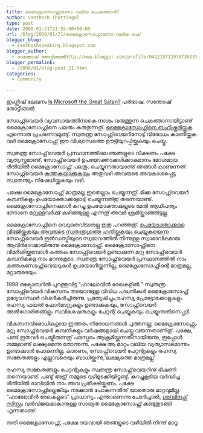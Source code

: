 ```yaml
---
title: മൈക്രോസോഫ്റ്റാണോ വലിയ ചെകുത്താന്‍?
author: Santhosh Thottingal
type: post
date: 2008-01-21T21:55:00+00:00
url: /blog/2008/01/21/മൈക്രോസോഫ്റ്റാണോ-വലിയ-ചെ/
blogger_blog:
  - santhoshspeaking.blogspot.com
blogger_author:
  - സന്തോഷ് തോട്ടിങ്ങല്‍http://www.blogger.com/profile/04221571197873023782noreply@blogger.com
blogger_permalink:
  - /2008/01/blog-post_21.html
categories:
  - Community

---
```

ഇംഗ്ലീഷ് ലേഖനം [Is Microsoft the Great Satan?][1]
പരിഭാഷ: സന്തോഷ് തോട്ടിങ്ങല്‍

സോഫ്റ്റ്‌വെയര്‍ വ്യവസായത്തിനാകെ നാശം വരുത്തുന്ന ചെകുത്താനായിട്ടാണു് മൈക്രോസോഫ്റ്റിനെ പലരും കരുതുന്നതു്. [മൈക്രോസോഫ്റ്റിനെ ബഹിഷ്കരിയ്ക്കുക][2] എന്നൊരു പ്രചരണവമുണ്ടു്. സ്വതന്ത്ര സോഫ്റ്റ്‌വെയറിനോടു് വിരോധം കാണിയ്ക്കുക വഴി മൈക്രോസോഫ്റ്റ് ഈ വിശ്വാസത്തെ ഊട്ടിയുറപ്പിയ്ക്കുകയും ചെയ്തു.

സ്വതന്ത്ര സോഫ്റ്റ്‌വെയര്‍ പ്രസ്ഥാനത്തിലെ ഞങ്ങളുടെ വീക്ഷണം പക്ഷേ വ്യത്യസ്തമാണു്. സോഫ്റ്റ്‌വെയര്‍ ഉപയോക്താക്കള്‍ക്കാകമാനം മോശമായ രീതിയില്‍ മൈക്രോസോഫ്റ്റ് പലതും ചെയ്യുന്നതായാണു് ഞങ്ങള്‍ കാണുന്നത്: സോഫ്റ്റ്‌വെയര്‍ [കുത്തകയാക്കുകയും][3] അതുവഴി അവരുടെ അവകാശപ്പെട്ട സ്വാതന്ത്യം നിഷേധിയ്ക്കുകയും വഴി.

പക്ഷേ മൈക്രോസോഫ്റ്റ് മാത്രമല്ല ഇതെല്ലാം ചെയ്യുന്നതു്. മിക്ക സോഫ്റ്റ്‌വെയര്‍ കമ്പനികളും ഉപയോക്താക്കളോടു് ചെയ്യുന്നതിതു തന്നെയാണു്. മൈക്രോസോഫ്റ്റിനെക്കാള്‍ കുറച്ചു ഉപയോക്താക്കളുടെ മേല്‍ ആധിപത്യം നേടാനേ മറ്റുള്ളവര്‍ക്കു് കഴിഞ്ഞുള്ളൂ എന്നതു് അവര്‍ ശ്രമിയ്ക്കാഞ്ഞിട്ടല്ല.

മൈക്രോസോഫ്റ്റിനെ വെറുതെവിടാനല്ല ഇതു പറഞ്ഞതു്. [ഉപയോക്താക്കളെ വിഭജിയ്ക്കുകയും അവരുടെ സ്വതന്ത്ര്യത്തെ ഹനിയ്ക്കുകയും ചെയ്യുകയെന്ന][4] സോഫ്റ്റ്‌വെയര്‍ ഇന്‍ഡസ്ട്രിയുടെ സ്വഭാവത്തില്‍ നിന്നുള്ള സ്വാഭാവികമായ ആവിര്‍ഭാവമായിരുന്നു മൈക്രോസോഫ്റ്റ്. മൈക്രോസോഫ്റ്റിനെ വിമര്‍ശിയ്ക്കുമ്പോള്‍ കുത്തക സോഫ്റ്റ്‌വെയര്‍ ഉണ്ടാക്കുന്ന മറ്റു സോഫ്റ്റ്‌വെയര്‍ കമ്പനികളെ നാം മറന്നുകൂടാ. സ്വതന്ത്ര സോഫ്റ്റ്‌വെയര്‍ പ്രസ്ഥാനത്തില്‍ നാം കുത്തകസോഫ്റ്റ്‌വെയറുകള്‍ ഉപയോഗിയ്ക്കുന്നില്ല, മൈക്രോസോഫ്റ്റിന്റെ മാത്രമല്ല, മറ്റാരുടെയും.

1998 ഒക്ടോബറില്‍ പുറത്തുവിട്ട &#8220;ഹാലോവീന്‍ രേഖകളില്‍ &#8221; സ്വതന്ത്ര സോഫ്റ്റ്‌വെയര്‍ വികസനം തടയാനുള്ള വിവിധ പദ്ധതികള്‍ മൈക്രോസോഫ്റ്റ് ഉദ്യോഗസ്ഥര്‍ വിശദീകരിച്ചിരുന്നു. പ്രത്യേകിച്ചും,രഹസ്യ പ്രോട്ടോക്കോളുകളും രഹസ്യ ഫയല്‍ ഫോര്‍മാറ്റുകളും ഉണ്ടാക്കുകയും, സോഫ്റ്റ്‌വെയര്‍ അല്‍ഗോരിതങ്ങളും സവിശേഷതകളും പേറ്റന്റ് ചെയ്യുകയും ചെയ്യുന്നതിനെപ്പറ്റി.

വികസനവിരോധികളായ ഇത്തരം നിരോധനങ്ങള്‍ പുത്തനല്ല; മൈക്രോസോഫ്റ്റും മറ്റു സോഫ്റ്റ്‌വെയര്‍ കമ്പനികളും വര്‍ഷങ്ങളായി ചെയ്തു വരുന്നതാണിതു്. പക്ഷേ, പണ്ട് ഇതവര്‍ ചെയ്തിരുന്നതു് പരസ്പരം ആക്രമിയ്ക്കുന്നതിനായിരുന്നു, ഇപ്പോള്‍ നമ്മളാണു് ലക്ഷ്യമെന്നു തോന്നുന്നു. പക്ഷേ ആ മാറ്റം വലിയ വ്യത്യാസമൊന്നും ഉണ്ടാക്കാന്‍ പോകുന്നില്ല. കാരണം, സോഫ്റ്റ്‌വെയര്‍ പേറ്റന്റുകളും രഹസ്യ സങ്കേതങ്ങളും എല്ലാവരെയും ബാധിയ്ക്കുന്നു,&#8217;ലക്ഷ്യത്തെ മാത്രമല്ല&#8217;.

രഹസ്യ സങ്കേതങ്ങളും പേറ്റന്റുകളും സ്വതന്ത്ര സോഫ്റ്റ്‌വെയറിനു് ഭീഷണി തന്നെയാണു്. പണ്ടു് അതു് നമ്മുടെ വഴിമുടക്കിയിട്ടുണ്ടു്. കുറച്ചുകൂടിയ വര്‍ദ്ധിച്ച രീതിയില്‍ ഭാവിയില്‍ നാം അവ പ്രതീക്ഷിയ്ക്കണം. പക്ഷേ മൈക്രോസോഫ്റ്റില്ലെങ്കിലും നടക്കാന്‍ പോകുന്നതിനു് യാതൊരു മാറ്റവുമില്ല. &#8220;ഹാലോവീന്‍ രേഖകളുടെ&#8221; പ്രാധാന്യം എന്താണെന്നു ചോദിച്ചാല്‍, [ഗ്നു/ലിനക്സ് സിസ്റ്റം][5] വന്‍വിജയമാകാനുള്ള സാധ്യത മൈക്രോസോഫ്റ്റ് കണ്ടുതുടങ്ങി എന്നതാണു്.

നന്ദി മൈക്രോസോഫ്റ്റ്, പക്ഷേ ദയവായി ഞങ്ങളുടെ വഴിയില്‍ നിന്നു് മാറൂ.

 [1]: http://www.gnu.org/philosophy/microsoft.html
 [2]: http://www.vcnet.com/bms
 [3]: http://www.gnu.org/philosophy/categories.html#ProprietarySoftware
 [4]: http://www.gnu.org/philosophy/shouldbefree.html
 [5]: http://www.gnu.org/gnu/linux-and-gnu.html